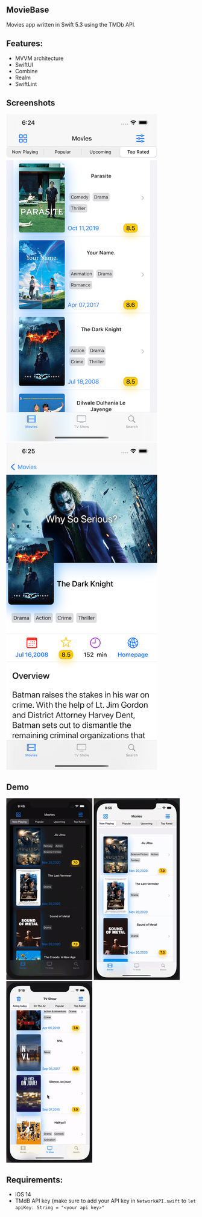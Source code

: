 ## MovieBase
Movies app written in Swift 5.3 using the TMDb API.

## Features:
- MVVM architecture
- SwiftUI
- Combine
- Realm
- SwiftLint

## Screenshots
![alt text](https://github.com/Glaver/MovieBase/blob/master/PreviewPresentation/shot2.png?raw=true "Movie list")
![alt text](https://github.com/Glaver/MovieBase/blob/master/PreviewPresentation/shot1.png?raw=true "Detail shot Joker")

## Demo
![alt text](https://github.com/Glaver/MovieBase/blob/master/PreviewPresentation/dark1.gif?raw=true "Dark Mode, Movies and Details")
![alt text](https://github.com/Glaver/MovieBase/blob/master/PreviewPresentation/gridAndFilters.gif?raw=true "Grid vs Filtering")
![alt text](https://github.com/Glaver/MovieBase/blob/master/PreviewPresentation/search.gif?raw=true "TV Show vs Search")

## Requirements:
- iOS 14
- TMdB API key (make sure to add your API key in `NetworkAPI.swift` to 
`let apiKey: String = "<your api key>"` 
